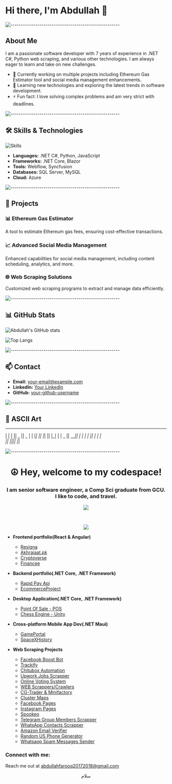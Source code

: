 # Hi there, I'm Abdullah 👋

![-----------------------------------------------------](https://raw.githubusercontent.com/andreasbm/readme/master/assets/lines/rainbow.png)

## About Me

I am a passionate software developer with 7 years of experience in .NET C#, Python web scraping, and various other technologies. I am always eager to learn and take on new challenges.

- 🔭 Currently working on multiple projects including Ethereum Gas Estimator tool and social media management enhancements.
- 🌱 Learning new technologies and exploring the latest trends in software development.
- ⚡ Fun fact: I love solving complex problems and am very strict with deadlines.

![-----------------------------------------------------](https://raw.githubusercontent.com/andreasbm/readme/master/assets/lines/rainbow.png)

## 🛠️ Skills & Technologies

![Skills](https://skillicons.dev/icons?i=dotnet,cs,python,js,html,css,mysql,azure)

- **Languages:** .NET C#, Python, JavaScript
- **Frameworks:** .NET Core, Blazor
- **Tools:** Webflow, Syncfusion
- **Databases:** SQL Server, MySQL
- **Cloud:** Azure

![-----------------------------------------------------](https://raw.githubusercontent.com/andreasbm/readme/master/assets/lines/rainbow.png)

## 🚀 Projects

### 📊 Ethereum Gas Estimator
A tool to estimate Ethereum gas fees, ensuring cost-effective transactions.

### 📈 Advanced Social Media Management
Enhanced capabilities for social media management, including content scheduling, analytics, and more.

### 🌐 Web Scraping Solutions
Customized web scraping programs to extract and manage data efficiently.

![-----------------------------------------------------](https://raw.githubusercontent.com/andreasbm/readme/master/assets/lines/rainbow.png)

## 📊 GitHub Stats

![Abdullah's GitHub stats](https://github-readme-stats.vercel.app/api?username=your-github-username&show_icons=true&theme=radical)

![Top Langs](https://github-readme-stats.vercel.app/api/top-langs/?username=your-github-username&layout=compact&theme=radical)

![-----------------------------------------------------](https://raw.githubusercontent.com/andreasbm/readme/master/assets/lines/rainbow.png)

## 📫 Contact

- **Email:** [your-email@example.com](mailto:your-email@example.com)
- **LinkedIn:** [Your LinkedIn](https://www.linkedin.com/in/your-linkedin)
- **GitHub:** [your-github-username](https://github.com/your-github-username)

![-----------------------------------------------------](https://raw.githubusercontent.com/andreasbm/readme/master/assets/lines/rainbow.png)

## 🎨 ASCII Art

 _   _  _____  _____
| | | ||  _  ||  _  |
| |_| || |_| || |_| |
|  _  ||  ___||  ___|
| | | || |    | |    
|_| |_||_|    |_|    

![-----------------------------------------------------](https://raw.githubusercontent.com/andreasbm/readme/master/assets/lines/rainbow.png)

# <p align="center">☮ Hey, welcome to my codespace!</p>

### <p align="center">I am senior software engineer, a Comp Sci graduate from GCU. I like to code, and travel.</p>

<a align="center"><p align="center">![](https://komarev.com/ghpvc/?username=FierceCoder212)</p></a>
<br/>

<!-- <b>My GitHub Stats</b> -->

<!--
<a href="http://www.github.com/abdi-z"><img src="https://github-readme-stats.vercel.app/api?username=FierceCoder212&show_icons=true&hide=&count_private=true&title_color=6366f1&text_color=a855f7&icon_color=ec4899&bg_color=0f172a&hide_border=true&show_icons=true" alt="FierceCoder212's GitHub stats" /></a>
 -->

<!-- <a href="https://github.com/FierceCoder212" align="right"><img src="https://github-readme-stats.vercel.app/api/top-langs/?username=FierceCoder212&langs_count=10&title_color=6366f1&text_color=a855f7&icon_color=ec4899&bg_color=0f172a&hide_border=true&locale=en&custom_title=Top%20%Languages" alt="Top Languages" /></a> -->

<p align="center"><a href="http://www.github.com/FierceCoder212"><img src="https://github-readme-streak-stats.herokuapp.com/?user=FierceCoder212&stroke=a855f7&background=0f172a&ring=6366f1&fire=6366f1&currStreakNum=a855f7&currStreakLabel=6366f1&sideNums=a855f7&sideLabels=a855f7&dates=a855f7&hide_border=true" /></a></p>

- <b>Frontend portfolio(React & Angular)</b>

  - [Resigna](https://github.com/FierceCoder212/Resigna)
  - [Akhrajaat.pk](https://github.com/FierceCoder212/Akhrajaat.pk)
  - [Cryptoverse](https://github.com/FierceCoder212/Cryptoverse)
  - [Financee](https://github.com/FierceCoder212/Financee)

- <b>Backend portfolio(.NET Core, .NET Framework)</b>

  - [Rapid Pay Api](https://github.com/FierceCoder212/RapidPay)
  - [EcommerceProject](https://github.com/FierceCoder212/nopCommerce)

- <b>Desktop Application(.NET Core, .NET Framework)</b>

  - [Point Of Sale - POS](https://github.com/FierceCoder212/POS-C-sharp-.Net)
  - [Chess Engine - Unity](https://github.com/FierceCoder212/Chess-Engine-Unity-C-)

- <b>Cross-platform Mobile App Dev(.NET Maui)</b>

  - [GamePortal](https://github.com/FierceCoder212/GamePortal)
  - [SpaceXHistory](https://github.com/FierceCoder212/SpaceXHistory)

- <b>Web Scraping Projects</b>
  - [Facebook Boost Bot](https://github.com/FierceCoder212/Facebook-BoostBot-Python)
  - [Trackify](https://github.com/FierceCoder212/Trackify-Python)
  - [Chitubox Automation](https://github.com/FierceCoder212/Chitbox-Automation-Python)
  - [Upwork Jobs Scrapper](https://github.com/FierceCoder212/Upwork-Jobs-Scrapper-Selenium)
  - [Online Voting System](https://github.com/FierceCoder212/Online-Voting-System)
  - [WEB Scrappers/Crawlers](https://github.com/FierceCoder212/Web_Scrappers-Selenium)
  - [CG-Trader & Minifactory](https://github.com/FierceCoder212/Web_Scrappers-Selenium/tree/main/3D_Printer_Web_Scraping)
  - [Cluster Maps](https://github.com/FierceCoder212/Web_Scrappers-Selenium/tree/main/Cluster%20Maps%20Scrapper)
  - [Facebook Pages](https://github.com/FierceCoder212/Web_Scrappers-Selenium/tree/main/Facebook%20Pages%20Scrapper)
  - [Instagram Pages](https://github.com/FierceCoder212/Web_Scrappers-Selenium/tree/main/Instagram%20Pages%20Scrapper)
  - [Spookeo](https://github.com/FierceCoder212/Web_Scrappers-Selenium/tree/main/Spookeo%20Scrapper)
  - [Telegram Group Members Scrapper](https://github.com/FierceCoder212/Web_Scrappers-Selenium/tree/main/Telegram%20Group%20Members%20Scrapper)
  - [WhatsApp Contacts Scrapper](https://github.com/FierceCoder212/Web_Scrappers-Selenium/tree/main/WhatsAppContactsScrapper)
  - [Amazon Email Verifier](https://github.com/FierceCoder212/Web_Scrappers-Selenium/tree/main/Amazon%20Email%20Verifier)
  - [Random US Phone Generator](https://github.com/FierceCoder212/Web_Scrappers-Selenium/tree/main/Random%20US%20Phone%20Generator)
  - [Whatsapp Spam Messages Sender](https://github.com/FierceCoder212/Web_Scrappers-Selenium/tree/main/Whatsapp%20Spam%20Messages)

### Connect with me:

Reach me out at [abdullahfarooq20172018@gmail.com](mailto:abdullahfarooq20172018@gmail.com?subject=Got%20an%20opportunity%20for%20you)

<p align="center">
 سلام
</p>
